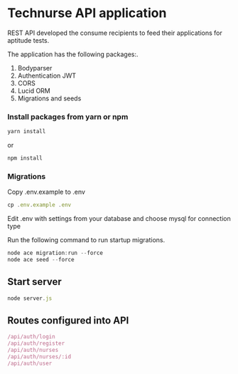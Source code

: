 # Technurse API application
REST API developed the consume recipients to feed their applications for aptitude tests.

The application has the following packages:.

1. Bodyparser
2. Authentication JWT
3. CORS
4. Lucid ORM
5. Migrations and seeds

### Install packages from yarn or npm

```js
yarn install
```

or

```js
npm install
```

### Migrations

Copy .env.example to .env 

```js
cp .env.example .env
```

Edit .env with settings from your database and choose mysql for connection type

Run the following command to run startup migrations.

```js
node ace migration:run --force
node ace seed --force
```

## Start server

```js
node server.js
```

## Routes configured into API
```js
/api/auth/login
/api/auth/register
/api/auth/nurses
/api/auth/nurses/:id
/api/auth/user
```
